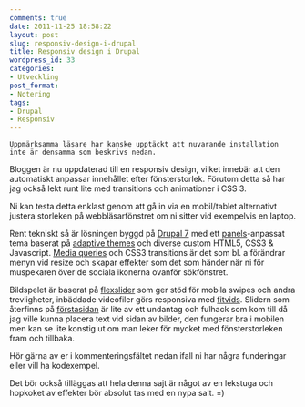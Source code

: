 ```yaml
---
comments: true
date: 2011-11-25 18:58:22
layout: post
slug: responsiv-design-i-drupal
title: Responsiv design i Drupal
wordpress_id: 33
categories:
- Utveckling
post_format:
- Notering
tags:
- Drupal
- Responsiv
---
```




```
Uppmärksamma läsare har kanske upptäckt att nuvarande installation 
inte är densamma som beskrivs nedan.
```

Bloggen är nu uppdaterad till en responsiv design, vilket innebär att den automatiskt anpassar innehållet efter fönsterstorlek. Förutom detta så har jag också lekt runt lite med transitions och animationer i CSS 3.

Ni kan testa detta enklast genom att gå in via en mobil/tablet alternativt justera storleken på webbläsarfönstret om ni sitter vid exempelvis en laptop.

Rent tekniskt så är lösningen byggd på [Drupal 7](http://drupal.org) med ett [panels](http://drupal.org/project/panels)-anpassat tema baserat på [adaptive themes](http://drupal.org/project/adaptivetheme) och diverse custom HTML5, CSS3 & Javascript. [Media queries](http://www.w3.org/TR/css3-mediaqueries/) och CSS3 transitions är det som bl. a förändrar menyn vid resize och skapar effekter som det som händer när ni för muspekaren över de sociala ikonerna ovanför sökfönstret.

Bildspelet är baserat på [flexslider](http://flex.madebymufffin.com/) som ger stöd för mobila swipes och andra trevligheter, inbäddade videofiler görs responsiva med [fitvids](http://fitvidsjs.com/). Slidern som återfinns på [förstasidan](http://www.davidholmlund.se) är lite av ett undantag och fulhack som kom till då jag ville kunna placera text vid sidan av bilder, den fungerar bra i mobilen men kan se lite konstig ut om man leker för mycket med fönsterstorleken fram och tillbaka.

Hör gärna av er i kommenteringsfältet nedan ifall ni har några funderingar eller vill ha kodexempel.

Det bör också tilläggas att hela denna sajt är något av en lekstuga och hopkoket av effekter bör absolut tas med en nypa salt. =)


